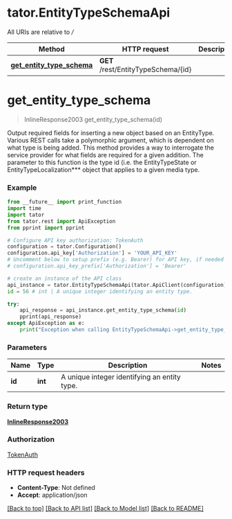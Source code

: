 # tator.EntityTypeSchemaApi

All URIs are relative to */*

Method | HTTP request | Description
------------- | ------------- | -------------
[**get_entity_type_schema**](EntityTypeSchemaApi.md#get_entity_type_schema) | **GET** /rest/EntityTypeSchema/{id} | 

# **get_entity_type_schema**
> InlineResponse2003 get_entity_type_schema(id)



Output required fields for inserting a new object based on an EntityType.  Various REST calls take a polymorphic argument, which is dependent on what type is being added. This method provides a way to interrogate the service provider for what fields are required for a given addition.  The parameter to this function is the type id (i.e. the EntityTypeState or EntityTypeLocalization*** object that applies to a given media type.

### Example
```python
from __future__ import print_function
import time
import tator
from tator.rest import ApiException
from pprint import pprint

# Configure API key authorization: TokenAuth
configuration = tator.Configuration()
configuration.api_key['Authorization'] = 'YOUR_API_KEY'
# Uncomment below to setup prefix (e.g. Bearer) for API key, if needed
# configuration.api_key_prefix['Authorization'] = 'Bearer'

# create an instance of the API class
api_instance = tator.EntityTypeSchemaApi(tator.ApiClient(configuration))
id = 56 # int | A unique integer identifying an entity type.

try:
    api_response = api_instance.get_entity_type_schema(id)
    pprint(api_response)
except ApiException as e:
    print("Exception when calling EntityTypeSchemaApi->get_entity_type_schema: %s\n" % e)
```

### Parameters

Name | Type | Description  | Notes
------------- | ------------- | ------------- | -------------
 **id** | **int**| A unique integer identifying an entity type. | 

### Return type

[**InlineResponse2003**](InlineResponse2003.md)

### Authorization

[TokenAuth](../README.md#TokenAuth)

### HTTP request headers

 - **Content-Type**: Not defined
 - **Accept**: application/json

[[Back to top]](#) [[Back to API list]](../README.md#documentation-for-api-endpoints) [[Back to Model list]](../README.md#documentation-for-models) [[Back to README]](../README.md)

